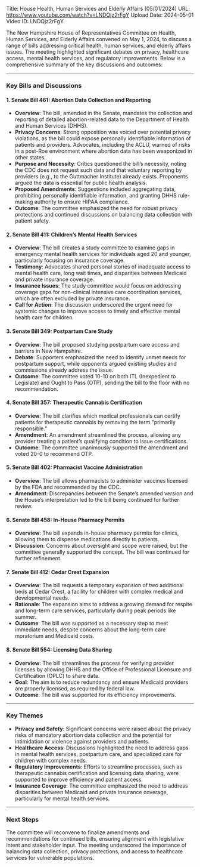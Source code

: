 Title: House Health, Human Services and Elderly Affairs (05/01/2024)
URL: https://www.youtube.com/watch?v=LNDQjz2rFgY
Upload Date: 2024-05-01
Video ID: LNDQjz2rFgY

The New Hampshire House of Representatives Committee on Health, Human Services, and Elderly Affairs convened on May 1, 2024, to discuss a range of bills addressing critical health, human services, and elderly affairs issues. The meeting highlighted significant debates on privacy, healthcare access, mental health services, and regulatory improvements. Below is a comprehensive summary of the key discussions and outcomes:

---

### **Key Bills and Discussions**

#### **1. Senate Bill 461: Abortion Data Collection and Reporting**
- **Overview**: The bill, amended in the Senate, mandates the collection and reporting of detailed abortion-related data to the Department of Health and Human Services (DHHS).
- **Privacy Concerns**: Strong opposition was voiced over potential privacy violations, as the bill could expose personally identifiable information of patients and providers. Advocates, including the ACLU, warned of risks in a post-Roe environment where abortion data has been weaponized in other states.
- **Purpose and Necessity**: Critics questioned the bill’s necessity, noting the CDC does not request such data and that voluntary reporting by providers (e.g., to the Guttmacher Institute) already exists. Proponents argued the data is essential for public health analysis.
- **Proposed Amendments**: Suggestions included aggregating data, prohibiting personally identifiable information, and granting DHHS rule-making authority to ensure HIPAA compliance.
- **Outcome**: The committee emphasized the need for robust privacy protections and continued discussions on balancing data collection with patient safety.

#### **2. Senate Bill 411: Children’s Mental Health Services**
- **Overview**: The bill creates a study committee to examine gaps in emergency mental health services for individuals aged 20 and younger, particularly focusing on insurance coverage.
- **Testimony**: Advocates shared personal stories of inadequate access to mental health care, long wait times, and disparities between Medicaid and private insurance coverage.
- **Insurance Issues**: The study committee would focus on addressing coverage gaps for non-clinical intensive care coordination services, which are often excluded by private insurance.
- **Call for Action**: The discussion underscored the urgent need for systemic changes to improve access to timely and effective mental health care for children.

#### **3. Senate Bill 349: Postpartum Care Study**
- **Overview**: The bill proposed studying postpartum care access and barriers in New Hampshire.
- **Debate**: Supporters emphasized the need to identify unmet needs for postpartum support, while opponents argued existing studies and commissions already address the issue.
- **Outcome**: The committee voted 10-10 on both ITL (Inexpedient to Legislate) and Ought to Pass (OTP), sending the bill to the floor with no recommendation.

#### **4. Senate Bill 357: Therapeutic Cannabis Certification**
- **Overview**: The bill clarifies which medical professionals can certify patients for therapeutic cannabis by removing the term "primarily responsible."
- **Amendment**: An amendment streamlined the process, allowing any provider treating a patient’s qualifying condition to issue certifications.
- **Outcome**: The committee unanimously supported the amendment and voted 20-0 to recommend OTP.

#### **5. Senate Bill 402: Pharmacist Vaccine Administration**
- **Overview**: The bill allows pharmacists to administer vaccines licensed by the FDA and recommended by the CDC.
- **Amendment**: Discrepancies between the Senate’s amended version and the House’s interpretation led to the bill being continued for further review.

#### **6. Senate Bill 458: In-House Pharmacy Permits**
- **Overview**: The bill expands in-house pharmacy permits for clinics, allowing them to dispense medications directly to patients.
- **Discussion**: Concerns about oversight and scope were raised, but the committee generally supported the concept. The bill was continued for further refinement.

#### **7. Senate Bill 412: Cedar Crest Expansion**
- **Overview**: The bill requests a temporary expansion of two additional beds at Cedar Crest, a facility for children with complex medical and developmental needs.
- **Rationale**: The expansion aims to address a growing demand for respite and long-term care services, particularly during peak periods like summer.
- **Outcome**: The bill was supported as a necessary step to meet immediate needs, despite concerns about the long-term care moratorium and Medicaid costs.

#### **8. Senate Bill 554: Licensing Data Sharing**
- **Overview**: The bill streamlines the process for verifying provider licenses by allowing DHHS and the Office of Professional Licensure and Certification (OPLC) to share data.
- **Goal**: The aim is to reduce redundancy and ensure Medicaid providers are properly licensed, as required by federal law.
- **Outcome**: The bill was supported for its efficiency improvements.

---

### **Key Themes**
- **Privacy and Safety**: Significant concerns were raised about the privacy risks of mandatory abortion data collection and the potential for intimidation or violence against providers and patients.
- **Healthcare Access**: Discussions highlighted the need to address gaps in mental health services, postpartum care, and specialized care for children with complex needs.
- **Regulatory Improvements**: Efforts to streamline processes, such as therapeutic cannabis certification and licensing data sharing, were supported to improve efficiency and patient access.
- **Insurance Coverage**: The committee emphasized the need to address disparities between Medicaid and private insurance coverage, particularly for mental health services.

---

### **Next Steps**
The committee will reconvene to finalize amendments and recommendations for continued bills, ensuring alignment with legislative intent and stakeholder input. The meeting underscored the importance of balancing data collection, privacy protections, and access to healthcare services for vulnerable populations.